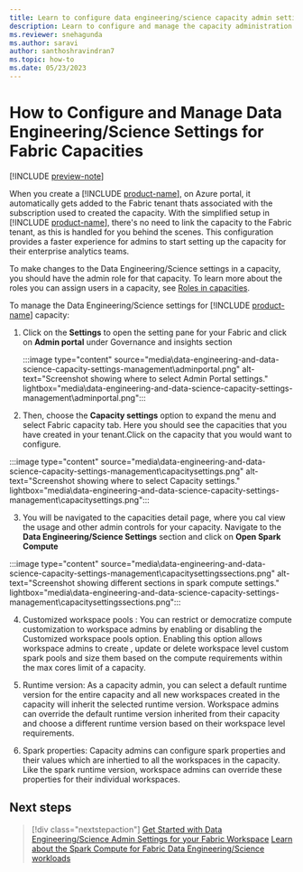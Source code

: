```yaml
---
title: Learn to configure data engineering/science capacity admin settings in Fabric
description: Learn to configure and manage the capacity administration settings for data engineering/science workloads in Fabric
ms.reviewer: snehagunda
ms.author: saravi
author: santhoshravindran7
ms.topic: how-to
ms.date: 05/23/2023
---
```


# How to Configure and Manage Data Engineering/Science Settings for Fabric Capacities

[!INCLUDE [preview-note](../includes/preview-note.md)]

When you create a [!INCLUDE [product-name](../includes/product-name.md)], on Azure portal, it automatically gets added to the Fabric tenant thats associated with the subscription used to created the capacity. With the simplified setup in [!INCLUDE [product-name](../includes/product-name.md)], there's no need to link the capacity to the Fabric tenant, as this is handled for you behind the scenes. This configuration provides a faster experience for admins to start setting up the capacity for their enterprise analytics teams.

To make changes to the Data Engineering/Science settings in a capacity, you should have the admin role for that capacity. To learn more about the roles you can assign users in a capacity, see [Roles in capacities](../get-started/roles-capacities.md).

To manage the Data Engineering/Science settings for [!INCLUDE [product-name](../includes/product-name.md)] capacity:

1. Click on the **Settings** to open the setting pane for your Fabric and click on **Admin portal** under Governance and insights section

   :::image type="content" source="media\data-engineering-and-data-science-capacity-settings-management\adminportal.png" alt-text="Screenshot showing where to select Admin Portal settings." lightbox="media\data-engineering-and-data-science-capacity-settings-management\adminportal.png":::

2. Then, choose the **Capacity settings** option to expand the menu and select Fabric capacity tab. Here you should see the capacities that you have created in your tenant.Click on the capacity that you would want to configure.

:::image type="content" source="media\data-engineering-and-data-science-capacity-settings-management\capacitysettings.png" alt-text="Screenshot showing where to select Capacity settings." lightbox="media\data-engineering-and-data-science-capacity-settings-management\capacitysettings.png":::

3. You will be navigated to the capacities detail page, where you cal view the usage and other admin controls for your capacity. Navigate to the **Data Engineering/Science Settings** section and click on **Open Spark Compute** 

  :::image type="content" source="media\data-engineering-and-data-science-capacity-settings-management\capacitysettingssections.png" alt-text="Screenshot showing different sections in spark compute settings." lightbox="media\data-engineering-and-data-science-capacity-settings-management\capacitysettingssections.png":::

4. Customized workspace pools : You can restrict or democratize compute customization to workspace admins by enabling or disabling the Customized workspace pools option. Enabling this option allows workspace admins to create , update or delete workspace level custom spark pools and size them based on the compute requirements within the max cores limit of a capacity. 

5. Runtime version: As a capacity admin, you can select a default runtime version for the entire capacity and all new workspaces created in the capacity will inherit the selected runtime version. Workspace admins can override the default runtime version inherited from their capacity and choose a different runtime version based on their workspace level requirements. 

6. Spark properties: Capacity admins can configure spark properties and their values which are inhertied to all the workspaces in the capacity. Like the spark runtime version, workspace admins can override these properties for their individual workspaces. 


## Next steps

>[!div class="nextstepaction"]
>[Get Started with Data Engineering/Science Admin Settings for your Fabric Workspace](spark-workspace-admin-settings.md)
>[Learn about the Spark Compute for Fabric Data Engineering/Science workloads](spark-compute.md)
